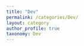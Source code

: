 ```yaml
---
title: "Dev"
permalink: /categories/Dev/
layout: category
author_profile: true
taxonomy: Dev
---
```


 


